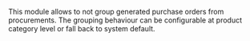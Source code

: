 This module allows to not group generated purchase orders from
procurements. The grouping behaviour can be configurable at product
category level or fall back to system default.
